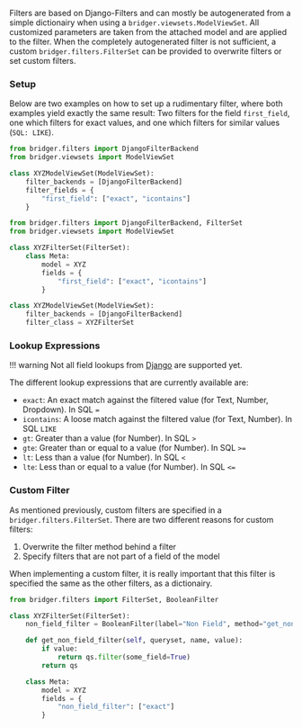 Filters are based on Django-Filters and can mostly be autogenerated from a simple dictionairy when using a `bridger.viewsets.ModelViewSet`. All customized parameters are taken from the attached model and are applied to the filter. When the completely autogenerated filter is not sufficient, a custom `bridger.filters.FilterSet` can be provided to overwrite filters or set custom filters.

### Setup

Below are two examples on how to set up a rudimentary filter, where both examples yield exactly the same result: Two filters for the field `first_field`, one which filters for exact values, and one which filters for similar values (`SQL: LIKE`).

```python
from bridger.filters import DjangoFilterBackend
from bridger.viewsets import ModelViewSet

class XYZModelViewSet(ModelViewSet):
    filter_backends = [DjangoFilterBackend]
    filter_fields = {
        "first_field": ["exact", "icontains"]
    }
```

```python
from bridger.filters import DjangoFilterBackend, FilterSet
from bridger.viewsets import ModelViewSet

class XYZFilterSet(FilterSet):
    class Meta:
        model = XYZ
        fields = {
            "first_field": ["exact", "icontains"]
        }

class XYZModelViewSet(ModelViewSet):
    filter_backends = [DjangoFilterBackend]
    filter_class = XYZFilterSet
```

### Lookup Expressions

!!! warning
    Not all field lookups from [Django](https://docs.djangoproject.com/en/3.0/ref/models/querysets/#field-lookups) are supported yet.

The different lookup expressions that are currently available are:

* `exact`: An exact match against the filtered value (for Text, Number, Dropdown). In SQL `=`
* `icontains`: A loose match against the filtered value (for Text, Number). In SQL `LIKE`
* `gt`: Greater than a value (for Number). In SQL `>`
* `gte`: Greater than or equal to a value (for Number). In SQL `>=`
* `lt`: Less than a value (for Number). In SQL `<`
* `lte`: Less than or equal to a value (for Number). In SQL `<=`

### Custom Filter

As mentioned previously, custom filters are specified in a `bridger.filters.FilterSet`. There are two different reasons for custom filters:

1. Overwrite the filter method behind a filter
2. Specify filters that are not part of a field of the model

When implementing a custom filter, it is really important that this filter is specified the same as the other filters, as a dictionairy.

``` python
from bridger.filters import FilterSet, BooleanFilter

class XYZFilterSet(FilterSet):
    non_field_filter = BooleanFilter(label="Non Field", method="get_non_field_filter")

    def get_non_field_filter(self, queryset, name, value):
        if value:
            return qs.filter(some_field=True)
        return qs

    class Meta:
        model = XYZ
        fields = {
            "non_field_filter": ["exact"]
        }

```